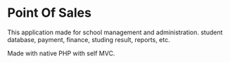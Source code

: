 # Point Of Sales

This application made for school management and administration. student database, payment, finance, studing result, reports, etc.

Made with native PHP with self MVC.
